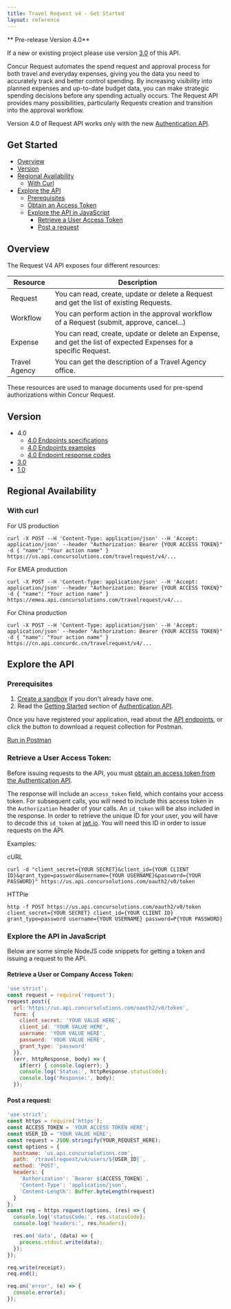 ```yaml
---
title: Travel Request v4 - Get Started
layout: reference
---
```


** Pre-release Version 4.0**

If a new or existing project please use version [3.0](./v3.request.html) of this API.

Concur Request automates the spend request and approval process for both travel and everyday expenses, giving you the data you need to accurately track and better control spending. By increasing visibility into planned expenses and up-to-date budget data, you can make strategic spending decisions before any spending actually occurs. The Request API provides many possibilities, particularly Requests creation and transition into the approval workflow.

Version 4.0 of Request API works only with the new [Authentication API](/api-reference/authentication/apidoc.html).

## Get Started

* [Overview](#overview)
* [Version](#version)
* [Regional Availability](#regionalavailability)
  * [With Curl](#curl)
* [Explore the API](#explore-api)
  * [Prerequisites](#prerequisites)
  * [Obtain an Access Token](#token)
  * [Explore the API in JavaScript](#javascript)
    * [Retrieve a User Access Token](#retrieve-token)
    * [Post a request](#post-request)

## <a name="overview"></a>Overview

The Request V4 API exposes four different resources:

Resource|Description
---|---
Request|You can read, create, update or delete a Request and get the list of existing Requests.
Workflow|You can perform action in the approval workflow of a Request (submit, approve, cancel...)
Expense|You can read, create, update or delete an Expense, and get the list of expected Expenses for a specific Request.
Travel Agency|You can get the description of a Travel Agency office.

These resources are used to manage documents used for pre-spend authorizations within Concur Request.

## <a name="version"></a>Version

* 4.0
  * [4.0 Endpoints specifications](/api-reference/request/v4.request.html)
  * [4.0 Endpoints examples](/api-reference/request/v4.examples.html)
  * [4.0 Endpoint response codes](/api-reference/request/v4.response-codes.html)
* [3.0](/api-reference/request/v3.request.html)
* [1.0](/api-reference/request/v1.request.html)

## <a name="regionalavailability"></a>Regional Availability

### <a name="curl"></a>With curl

For US production

```
curl -X POST --H 'Content-Type: application/json' --H 'Accept: application/json' --header "Authorization: Bearer {YOUR ACCESS TOKEN}" -d { "name": "Your action name" } https://us.api.concursolutions.com/travelrequest/v4/...
```

For EMEA production

```
curl -X POST --H 'Content-Type: application/json' --H 'Accept: application/json' --header "Authorization: Bearer {YOUR ACCESS TOKEN}" -d { "name": "Your action name" } https://emea.api.concursolutions.com/travelrequest/v4/...
```

For China production

```
curl -X POST --H 'Content-Type: application/json' --H 'Accept: application/json' --header "Authorization: Bearer {YOUR ACCESS TOKEN}" -d { "name": "Your action name" } https://cn.api.concurdc.cn/travelrequest/v4/...
```

## <a name="explore-api"></a>Explore the API

### <a name="prerequisites"></a>Prerequisites

1. [Create a sandbox](/manage-apps/register.html) if you don't already have one.
2. Read the [Getting Started](/api-reference/authentication/getting-started.html) section of [Authentication API](/api-reference/authentication/apidoc.html).

Once you have registered your application, read about the [API endpoints](/api-reference/request/v4.endpoints.html), or click the button to download a request collection for Postman.

[Run in Postman](https://app.getpostman.com/run-collection/bfe85f4a4e435a161a8a)

### <a name="token"></a>Retrieve a User Access Token:

Before issuing requests to the API, you must [obtain an access token from the Authentication API](/api-reference/authentication/getting-started.html).

The response will include an `access_token` field, which contains your access token. For subsequent calls, you will need to include this access token in the `Authorization` header of your calls. An `id_token` will be also included in the response. In order to retrieve the unique ID for your user, you will have to decode this `id_token` at [jwt.io](https://jwt.io/). You will need this ID in order to issue requests on the API.

Examples:

cURL

```shell
curl -d "client_secret={YOUR SECRET}&client_id={YOUR CLIENT ID}&grant_type=password&username={YOUR USERNAME}&password={YOUR PASSWORD}" https://us.api.concursolutions.com/oauth2/v0/token
```

HTTPie

```shell
http -f POST https://us.api.concursolutions.com/oauth2/v0/token client_secret={YOUR SECRET} client_id={YOUR CLIENT ID} grant_type=password username={YOUR USERNAME} password=P{YOUR PASSWORD}
```

### <a name="javascript">Explore the API in JavaScript

Below are some simple NodeJS code snippets for getting a token and issuing a request to the API.

#### <a name="retrieve-token"></a>Retrieve a User or Company Access Token:

```javascript
'use strict';
const request = require('request');
request.post({
  url:'https://us.api.concursolutions.com/oauth2/v0/token',
  form: {
    client_secret: 'YOUR VALUE HERE',
    client_id: 'YOUR VALUE HERE',
    username: 'YOUR VALUE HERE',
    password: 'YOUR VALUE HERE',
    grant_type: 'password'
  }},
  (err, httpResponse, body) => {
    if(err) { console.log(err); }
    console.log('Status:', httpResponse.statusCode);
    console.log('Response:', body);
  });
```

#### <a name="post-request"></a>Post a request:

```javascript
'use strict';
const https = require('https');
const ACCESS_TOKEN = 'YOUR ACCESS TOKEN HERE';
const USER_ID = 'YOUR VALUE HERE';
const request = JSON.stringify(YOUR_REQUEST_HERE);
const options = {
  hostname: 'us.api.concursolutions.com',
  path: `/travelrequest/v4/users/${USER_ID}`,
  method: 'POST',
  headers: {
    'Authorization': `Bearer ${ACCESS_TOKEN}`,
    'Content-Type': 'application/json',
    'Content-Length': Buffer.byteLength(request)
  }
};
const req = https.request(options, (res) => {
  console.log('statusCode:', res.statusCode);
  console.log('headers:', res.headers);

  res.on('data', (data) => {
    process.stdout.write(data);
  });
});

req.write(receipt);
req.end();

req.on('error', (e) => {
  console.error(e);
});
```
